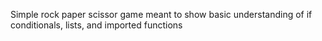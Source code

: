Simple rock paper scissor game meant to show basic understanding of if conditionals, lists, and imported functions
